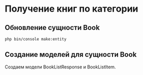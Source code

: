 # Получение книг по категории

## Обновление сущности Book

```
php bin/console make:entity
```

## Создание моделей для сущности Book

Создаем модели BookListResponse и BookListItem.